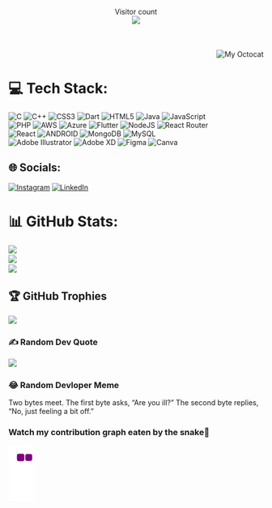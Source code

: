<p align="center"> 
  Visitor count<br>
  <img src="https://profile-counter.glitch.me/shivanshunigam01/count.svg" />
</p>
<br>
 <https://user-images.githubusercontent.com/102843159/213930446-9181a5fd-b06a-43a9-927a-1836b68cf67d.mp4>

<br>

<img align="right" height="350" alt="My Octocat" src="https://user-images.githubusercontent.com/102843159/221268418-9bfa526d-15f6-48e2-8bac-b7053c349a52.jpg" style="max-width: 100%;">



<br>


# 💻 Tech Stack:
![C](https://img.shields.io/badge/c-%2300599C.svg?style=for-the-badge&logo=c&logoColor=white) ![C++](https://img.shields.io/badge/c++-%2300599C.svg?style=for-the-badge&logo=c%2B%2B&logoColor=white) ![CSS3](https://img.shields.io/badge/css3-%231572B6.svg?style=for-the-badge&logo=css3&logoColor=white) ![Dart](https://img.shields.io/badge/dart-%230175C2.svg?style=for-the-badge&logo=dart&logoColor=white) ![HTML5](https://img.shields.io/badge/html5-%23E34F26.svg?style=for-the-badge&logo=html5&logoColor=white) ![Java](https://img.shields.io/badge/java-%23ED8B00.svg?style=for-the-badge&logo=java&logoColor=white) ![JavaScript](https://img.shields.io/badge/javascript-%23323330.svg?style=for-the-badge&logo=javascript&logoColor=%23F7DF1E) ![PHP](https://img.shields.io/badge/php-%23777BB4.svg?style=for-the-badge&logo=php&logoColor=white) ![AWS](https://img.shields.io/badge/AWS-%23FF9900.svg?style=for-the-badge&logo=amazon-aws&logoColor=white) ![Azure](https://img.shields.io/badge/azure-%230072C6.svg?style=for-the-badge&logo=azure-devops&logoColor=white) ![Flutter](https://img.shields.io/badge/Flutter-%2302569B.svg?style=for-the-badge&logo=Flutter&logoColor=white) ![NodeJS](https://img.shields.io/badge/node.js-6DA55F?style=for-the-badge&logo=node.js&logoColor=white) ![React Router](https://img.shields.io/badge/React_Router-CA4245?style=for-the-badge&logo=react-router&logoColor=white) ![React](https://img.shields.io/badge/react-%2320232a.svg?style=for-the-badge&logo=react&logoColor=%2361DAFB) ![ANDROID](https://img.shields.io/badge/android-%2320232a.svg?style=for-the-badge&logo=android&logoColor=%a4c639) ![MongoDB](https://img.shields.io/badge/MongoDB-%234ea94b.svg?style=for-the-badge&logo=mongodb&logoColor=white) ![MySQL](https://img.shields.io/badge/mysql-%2300f.svg?style=for-the-badge&logo=mysql&logoColor=white) ![Adobe Illustrator](https://img.shields.io/badge/adobeillustrator-%23FF9A00.svg?style=for-the-badge&logo=adobeillustrator&logoColor=white) ![Adobe XD](https://img.shields.io/badge/Adobe%20XD-470137?style=for-the-badge&logo=Adobe%20XD&logoColor=#FF61F6) 	![Figma](https://img.shields.io/badge/figma-%23F24E1E.svg?style=for-the-badge&logo=figma&logoColor=white) ![Canva](https://img.shields.io/badge/Canva-%2300C4CC.svg?style=for-the-badge&logo=Canva&logoColor=white)


## 🌐 Socials:
[![Instagram](https://img.shields.io/badge/Instagram-%23E4405F.svg?logo=Instagram&logoColor=white)](https://instagram.com/__shivamusic__) [![LinkedIn](https://img.shields.io/badge/LinkedIn-%230077B5.svg?logo=linkedin&logoColor=white)](https://linkedin.com/in/https://linktr.ee/shivanshu01) 

# 📊 GitHub Stats:
![](https://github-readme-stats.vercel.app/api?username=shivanshunigam01&theme=dark&hide_border=false&include_all_commits=true&count_private=true)<br/>
![](https://github-readme-streak-stats.herokuapp.com/?user=shivanshunigam01&theme=dark&hide_border=false)<br/>
![](https://github-readme-stats.vercel.app/api/top-langs/?username=shivanshunigam01&theme=dark&hide_border=false&include_all_commits=true&count_private=true&layout=compact)

## 🏆 GitHub Trophies
![](https://github-profile-trophy.vercel.app/?username=shivanshunigam01&theme=radical&no-frame=false&no-bg=false&margin-w=4)

### ✍️ Random Dev Quote
![](https://quotes-github-readme.vercel.app/api?type=horizontal&theme=radical)

### 😂 Random Devloper Meme
<body> 
Two bytes meet.  The first byte asks, “Are you ill?”
The second byte replies, “No, just feeling a bit off.”
</body>



### Watch my contribution graph eaten by the snake🐍   
![](https://github.com/shivanshunigam01/shivanshunigam01/blob/output/github-contribution-grid-snake.gif)






